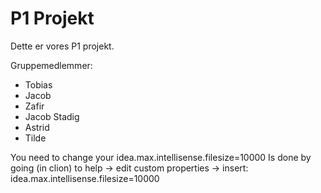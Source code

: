 # P1 Projekt
 Dette er vores P1 projekt.
 
 Gruppemedlemmer:
 - Tobias
 - Jacob
 - Zafir
 - Jacob Stadig
 - Astrid
 - Tilde

You need to change your idea.max.intellisense.filesize=10000 
Is done by going (in clion) to help -> edit custom properties -> insert: idea.max.intellisense.filesize=10000 